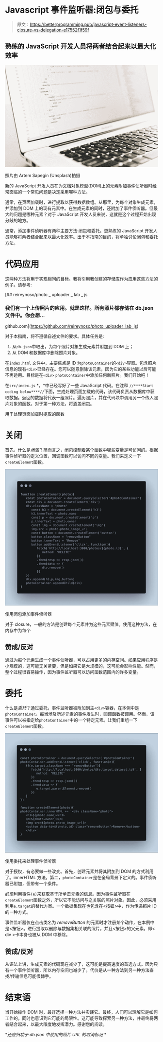 # Javascript 事件监听器:闭包与委托

> 原文：<https://betterprogramming.pub/javascript-event-listeners-closure-vs-delegation-e17552f1f59f>

## 熟练的 JavaScript 开发人员将两者结合起来以最大化效率

![](img/239fa9190a8e843542598988a955af74.png)

照片由 Artem Sapegin (Unsplash)拍摄

新的 JavaScript 开发人员在为文档对象模型(DOM)上的元素附加事件侦听器时经常面临的一个常见问题是决定采用哪种方法。

通常，在页面加载时，进行提取以获得数据数组。从那里，为每个对象生成元素，并添加到 DOM 上的现有元素中。在生成元素的同时，还附加了事件侦听器。但最大的问题是哪种元素？对于 JavaScript 开发人员来说，这就是这个过程开始出现分歧的地方。

通常，添加事件侦听器有两种主要方法:闭包和委托。更熟练的 JavaScript 开发人员能够将两者结合起来以最大化效率。出于本指南的目的，将单独讨论闭包和委托方法。

# 代码应用

这两种方法将用于实现相同的目标。我将引用我创建的存储库作为应用这些方法的例子。请参考:

 [## reireynoso/photo _ uploader _ lab _ js

### 我们有一个上传照片的应用。就是这样。所有照片都存储在 db.json 文件中。你会想…

github.com](https://github.com/reireynoso/photo_uploader_lab_js) 

对于本指南，将不遵循自述文件的要求。具体任务是:

1.  从`db.json`中取出，为每个照片对象生成元素并附加到 DOM 上；
2.  从 DOM 和数据库中删除照片对象。

在`index.html` 文件中，主要焦点是 ID 为`photoContainer`的`<div>`容器。包含照片信息的现有`<div>`已经存在。您可以随意删除该元素，因为它的某些功能以后可能不再适用。目标是在`<div>` `photoContainer`中添加任何新照片。我们开始吧！

在`src/index.js` *，*中已经写好了一些 JavaScript 代码。在注释 `//****Start coding below****//`下面，生成处理页面加载的代码，该代码负责从数据库中获取数据。返回的数据将代表一组照片。遍历照片，并在代码块中调用另一个传入照片对象的函数。对于第一种方法，将涵盖闭包。

用于处理页面加载时提取的函数

# 关闭

首先，什么是*闭包*？简而言之，闭包控制着某个函数中哪些变量是可访问的。根据事件侦听器的定义位置，回调函数可以访问不同的变量。我们来定义一下`createElement`函数。

![](img/51ba70743a91de2f6cb0ed9db2ba838b.png)

使用闭包添加事件侦听器

对于 closure，一般的方法是创建每个元素并为这些元素赋值。使用这种方法，在内存中为每个

## 赞成/反对

通过为每个元素生成一个事件侦听器，可以占用更多的内存空间。如果应用程序是小规模的，这可能无关紧要，但是如果它是大规模的，这可能会影响性能。然而，整个过程很容易操作，因为事件监听器可以访问函数范围内的许多变量。

# 委托

什么是*委托*？通过委托，事件监听器被附加到主`<div>`容器，在本例中是`photoContainer`。每当涉及所述元素的事件发生时，回调函数被调用。然而，该事件可以被指定给`photoContainer`中的一个特定元素。让我们重组一下`createElement`函数。

![](img/530cd226e3e536f55dc69493e2196de8.png)

使用委托来处理事件侦听器

对于授权，有必要做一些改变。首先，创建元素并将其附加到 DOM 的方式利用了。innerHTML 方法。第二，`photoContainer`是在全局背景下定义的。事件侦听器已附加，但带有一个条件。

必须利用事件`(e)`来获取基于所单击元素的信息。因为事件监听器在`createElement`函数之外，所以它不能访问与之关联的照片对象。因此，必须采用利用`e.target`的替代方案。一个数据集现在也包含在<按钮>中，作为传递照片 ID 的一种方式。

事件监听器仅在点击类名为 *removeButton* 的元素时才注册某个动作，在本例中是<按钮>。进行提取以删除与数据集相关联的照片，并且<按钮>的父元素，即< div >卡本身也被从 DOM 中移除。

## 赞成/反对

从语法上讲，生成元素的代码现在减少了，这可能是提高速度的首选方式。因为只有一个事件侦听器，所以内存空间也减少了。代价是从一种方法到另一种方法查找/传输信息可能很棘手。

# 结束语

当开始操作 DOM 时，最好选择一种方法并实践它。最终，人们可以理解它是如何工作的，同时也意识到它可能的局限性。这可能导致探索另一种方法，并最终将两者结合起来，以最大限度地发挥潜力。感谢您的阅读。

**还应归功于 db.json 中使用的照片 URL 的取消标记* *